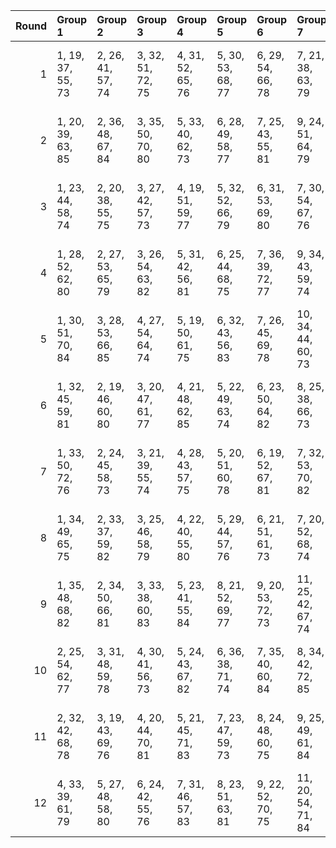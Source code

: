 |   Round | Group 1           | Group 2           | Group 3           | Group 4           | Group 5           | Group 6           | Group 7            | Group 8            | Group 9            | Group 10           | Group 11           | Group 12           | Group 13           | Group 14       | Group 15       | Group 16       | Group 17       | Group 18       |
|--------:|:------------------|:------------------|:------------------|:------------------|:------------------|:------------------|:-------------------|:-------------------|:-------------------|:-------------------|:-------------------|:-------------------|:-------------------|:---------------|:---------------|:---------------|:---------------|:---------------|
|       1 | 1, 19, 37, 55, 73 | 2, 26, 41, 57, 74 | 3, 32, 51, 72, 75 | 4, 31, 52, 65, 76 | 5, 30, 53, 68, 77 | 6, 29, 54, 66, 78 | 7, 21, 38, 63, 79  | 8, 20, 45, 56, 80  | 9, 28, 47, 71, 81  | 10, 36, 42, 61, 82 | 11, 35, 44, 64, 83 | 12, 34, 46, 62, 84 | 14, 22, 43, 58, 85 | 13, 33, 48, 70 | 15, 27, 50, 59 | 16, 24, 40, 69 | 17, 23, 49, 67 | 18, 25, 39, 60 |
|       2 | 1, 20, 39, 63, 85 | 2, 36, 48, 67, 84 | 3, 35, 50, 70, 80 | 5, 33, 40, 62, 73 | 6, 28, 49, 58, 77 | 7, 25, 43, 55, 81 | 9, 24, 51, 64, 79  | 10, 23, 52, 71, 78 | 11, 22, 53, 60, 76 | 14, 26, 37, 56, 75 | 15, 19, 42, 65, 83 | 16, 30, 46, 61, 74 | 18, 31, 45, 66, 82 | 4, 34, 38, 68  | 8, 32, 47, 57  | 12, 21, 54, 72 | 13, 27, 44, 69 | 17, 29, 41, 59 |
|       3 | 1, 23, 44, 58, 74 | 2, 20, 38, 55, 75 | 3, 27, 42, 57, 73 | 4, 19, 51, 59, 77 | 5, 32, 52, 66, 79 | 6, 31, 53, 69, 80 | 7, 30, 54, 67, 76  | 8, 22, 39, 64, 78  | 9, 21, 46, 56, 82  | 10, 29, 48, 72, 81 | 13, 34, 47, 63, 83 | 16, 25, 41, 70, 85 | 17, 24, 50, 68, 84 | 11, 36, 43, 62 | 12, 35, 45, 65 | 14, 33, 49, 71 | 15, 28, 37, 60 | 18, 26, 40, 61 |
|       4 | 1, 28, 52, 62, 80 | 2, 27, 53, 65, 79 | 3, 26, 54, 63, 82 | 5, 31, 42, 56, 81 | 6, 25, 44, 68, 75 | 7, 36, 39, 72, 77 | 9, 34, 43, 59, 74  | 10, 33, 45, 67, 85 | 11, 19, 40, 58, 78 | 12, 30, 48, 55, 83 | 16, 21, 37, 66, 84 | 17, 20, 46, 64, 76 | 18, 22, 50, 71, 73 | 4, 32, 49, 60  | 8, 35, 41, 61  | 13, 23, 38, 57 | 14, 29, 51, 69 | 15, 24, 47, 70 |
|       5 | 1, 30, 51, 70, 84 | 3, 28, 53, 66, 85 | 4, 27, 54, 64, 74 | 5, 19, 50, 61, 75 | 6, 32, 43, 56, 83 | 7, 26, 45, 69, 78 | 10, 34, 44, 60, 73 | 11, 33, 46, 68, 81 | 12, 20, 41, 58, 82 | 15, 25, 48, 71, 76 | 16, 22, 38, 67, 77 | 17, 21, 47, 65, 80 | 18, 23, 37, 72, 79 | 2, 29, 52, 63  | 8, 36, 40, 59  | 9, 35, 42, 62  | 13, 31, 49, 55 | 14, 24, 39, 57 |
|       6 | 1, 32, 45, 59, 81 | 2, 19, 46, 60, 80 | 3, 20, 47, 61, 77 | 4, 21, 48, 62, 85 | 5, 22, 49, 63, 74 | 6, 23, 50, 64, 82 | 8, 25, 38, 66, 73  | 9, 26, 39, 67, 83  | 10, 27, 40, 68, 76 | 13, 30, 43, 71, 79 | 14, 31, 44, 72, 84 | 17, 35, 53, 57, 78 | 18, 36, 54, 58, 75 | 7, 24, 37, 65  | 11, 28, 41, 69 | 12, 29, 42, 70 | 15, 33, 51, 55 | 16, 34, 52, 56 |
|       7 | 1, 33, 50, 72, 76 | 2, 24, 45, 58, 73 | 3, 21, 39, 55, 74 | 4, 28, 43, 57, 75 | 5, 20, 51, 60, 78 | 6, 19, 52, 67, 81 | 7, 32, 53, 70, 82  | 8, 31, 54, 68, 79  | 9, 23, 40, 65, 77  | 10, 22, 47, 56, 84 | 11, 30, 49, 59, 80 | 15, 29, 38, 61, 85 | 17, 25, 37, 69, 83 | 12, 36, 44, 63 | 13, 35, 46, 66 | 14, 34, 48, 64 | 16, 26, 42, 71 | 18, 27, 41, 62 |
|       8 | 1, 34, 49, 65, 75 | 2, 33, 37, 59, 82 | 3, 25, 46, 58, 79 | 4, 22, 40, 55, 80 | 5, 29, 44, 57, 76 | 6, 21, 51, 61, 73 | 7, 20, 52, 68, 74  | 9, 32, 54, 69, 85  | 10, 24, 41, 66, 83 | 12, 31, 50, 60, 77 | 15, 30, 39, 62, 81 | 16, 27, 43, 72, 78 | 18, 28, 42, 63, 84 | 8, 19, 53, 71  | 11, 23, 48, 56 | 13, 36, 45, 64 | 14, 35, 47, 67 | 17, 26, 38, 70 |
|       9 | 1, 35, 48, 68, 82 | 2, 34, 50, 66, 81 | 3, 33, 38, 60, 83 | 5, 23, 41, 55, 84 | 8, 21, 52, 69, 77 | 9, 20, 53, 72, 73 | 11, 25, 42, 67, 74 | 12, 24, 49, 56, 85 | 13, 32, 37, 61, 76 | 14, 36, 46, 65, 78 | 16, 28, 44, 59, 79 | 17, 27, 39, 71, 75 | 18, 29, 43, 64, 80 | 4, 26, 47, 58  | 6, 30, 45, 57  | 7, 22, 51, 62  | 10, 19, 54, 70 | 15, 31, 40, 63 |
|      10 | 2, 25, 54, 62, 77 | 3, 31, 48, 59, 78 | 4, 30, 41, 56, 73 | 5, 24, 43, 67, 82 | 6, 36, 38, 71, 74 | 7, 35, 40, 60, 84 | 8, 34, 42, 72, 85  | 9, 33, 44, 66, 80  | 11, 29, 47, 55, 79 | 12, 22, 37, 57, 81 | 14, 27, 52, 61, 83 | 15, 23, 46, 69, 75 | 18, 21, 49, 70, 76 | 1, 26, 53, 64  | 10, 32, 39, 58 | 13, 28, 51, 68 | 16, 20, 50, 65 | 17, 19, 45, 63 |
|      11 | 2, 32, 42, 68, 78 | 3, 19, 43, 69, 76 | 4, 20, 44, 70, 81 | 5, 21, 45, 71, 83 | 7, 23, 47, 59, 73 | 8, 24, 48, 60, 75 | 9, 25, 49, 61, 84  | 10, 26, 50, 62, 79 | 11, 27, 37, 63, 77 | 13, 29, 39, 65, 82 | 15, 34, 54, 57, 80 | 17, 36, 52, 55, 85 | 18, 35, 51, 56, 74 | 1, 31, 41, 67  | 6, 22, 46, 72  | 12, 28, 38, 64 | 14, 30, 40, 66 | 16, 33, 53, 58 |
|      12 | 4, 33, 39, 61, 79 | 5, 27, 48, 58, 80 | 6, 24, 42, 55, 76 | 7, 31, 46, 57, 83 | 8, 23, 51, 63, 81 | 9, 22, 52, 70, 75 | 11, 20, 54, 71, 84 | 12, 26, 43, 68, 73 | 13, 25, 50, 56, 78 | 14, 19, 38, 62, 82 | 15, 32, 41, 64, 77 | 17, 28, 40, 72, 74 | 18, 30, 44, 65, 85 | 1, 36, 47, 66  | 2, 35, 49, 69  | 3, 34, 37, 67  | 10, 21, 53, 59 | 16, 29, 45, 60 |
